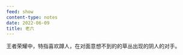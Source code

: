 ```yaml
---
feed: show
content-type: notes
date: 2022-06-09
title: 老六
---
```

王者荣耀中，特指喜欢蹲人，在对面意想不到的的草丛出现的阴人的对手。
